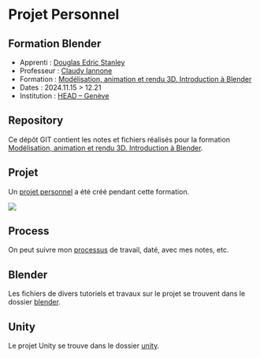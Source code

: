 # Projet Personnel
## Formation Blender

- Apprenti : [Douglas Edric Stanley](https://abstractmachine.net)
- Professeur : [Claudy Iannone](https://www.hesge.ch/head/annuaire/claudy-iannone)
- Formation : [Modélisation, animation et rendu 3D. Introduction à Blender](https://www.hesge.ch/head/formations-recherche/modelisation-animation-et-rendu-3d-introduction-blender)
- Dates : 2024.11.15 > 12.21
- Institution : [HEAD – Genève](https://www.hesge.ch/head/)

## Repository
Ce dépôt GIT contient les notes et fichiers réalisés pour la formation [Modélisation, animation et rendu 3D. Introduction à Blender](https://www.hesge.ch/head/formations-recherche/modelisation-animation-et-rendu-3d-introduction-blender).

## Projet
Un [projet personnel](projet/readme.md) a été créé pendant cette formation.

[![](./process/images/quad-unity-app-single-loop.gif)](https://youtu.be/uugnyVP2nD0)

## Process
On peut suivre mon [processus](process/readme.md) de travail, daté, avec mes notes, etc.

## Blender
Les fichiers de divers tutoriels et travaux sur le projet se trouvent dans le dossier [blender](blender/).

## Unity
Le projet Unity se trouve dans le dossier [unity](unity/).